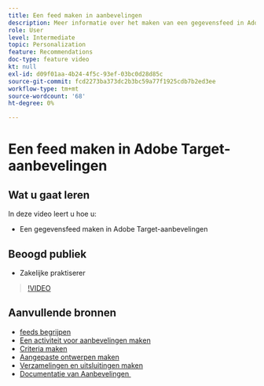```yaml
---
title: Een feed maken in aanbevelingen
description: Meer informatie over het maken van een gegevensfeed in Adobe Target Recommendations
role: User
level: Intermediate
topic: Personalization
feature: Recommendations
doc-type: feature video
kt: null
exl-id: d09f01aa-4b24-4f5c-93ef-03bc0d28d85c
source-git-commit: fcd2273ba373dc2b3bc59a77f1925cdb7b2ed3ee
workflow-type: tm+mt
source-wordcount: '68'
ht-degree: 0%

---
```


# Een feed maken in Adobe Target-aanbevelingen

## Wat u gaat leren

In deze video leert u hoe u:

* Een gegevensfeed maken in Adobe Target-aanbevelingen

## Beoogd publiek

* Zakelijke praktiserer

>[!VIDEO](https://video.tv.adobe.com/v/27696?quality=12)

## Aanvullende bronnen

* [feeds begrijpen](understanding-feeds.md)
* [Een activiteit voor aanbevelingen maken](create-a-recommendations-activity.md)
* [Criteria maken](create-criteria.md)
* [Aangepaste ontwerpen maken](create-custom-designs.md)
* [Verzamelingen en uitsluitingen maken](create-collections-and-exclusions.md)
* [&#x200B; Documentatie van Aanbevelingen &#x200B;](https://experienceleague.adobe.com/docs/target/using/recommendations/recommendations.html?lang=nl-NL)
